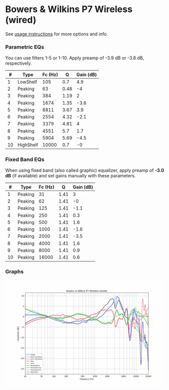 # Bowers & Wilkins P7 Wireless (wired)
See [usage instructions](https://github.com/jaakkopasanen/AutoEq#usage) for more options and info.

### Parametric EQs
You can use filters 1-5 or 1-10. Apply preamp of -3.9 dB or -3.8 dB, respectively.

|   # | Type      |   Fc (Hz) |    Q |   Gain (dB) |
|-----|-----------|-----------|------|-------------|
|   1 | LowShelf  |       105 | 0.7  |         4.9 |
|   2 | Peaking   |        63 | 0.48 |        -4   |
|   3 | Peaking   |       384 | 1.19 |         2   |
|   4 | Peaking   |      1674 | 1.35 |        -3.6 |
|   5 | Peaking   |      8811 | 3.67 |         3.9 |
|   6 | Peaking   |      2554 | 4.32 |        -2.1 |
|   7 | Peaking   |      3379 | 4.81 |         4   |
|   8 | Peaking   |      4551 | 5.7  |         1.7 |
|   9 | Peaking   |      5904 | 5.69 |        -4.5 |
|  10 | HighShelf |     10000 | 0.7  |        -0   |

### Fixed Band EQs
When using fixed band (also called graphic) equalizer, apply preamp of **-3.0 dB** (if available) and set gains manually with these parameters.

|   # | Type    |   Fc (Hz) |    Q |   Gain (dB) |
|-----|---------|-----------|------|-------------|
|   1 | Peaking |        31 | 1.41 |         3   |
|   2 | Peaking |        62 | 1.41 |        -0   |
|   3 | Peaking |       125 | 1.41 |        -1.1 |
|   4 | Peaking |       250 | 1.41 |         0.3 |
|   5 | Peaking |       500 | 1.41 |         1.6 |
|   6 | Peaking |      1000 | 1.41 |        -1.6 |
|   7 | Peaking |      2000 | 1.41 |        -3.5 |
|   8 | Peaking |      4000 | 1.41 |         1.6 |
|   9 | Peaking |      8000 | 1.41 |         0.9 |
|  10 | Peaking |     16000 | 1.41 |         0.6 |

### Graphs
![](./Bowers%20&%20Wilkins%20P7%20Wireless%20(wired).png)
